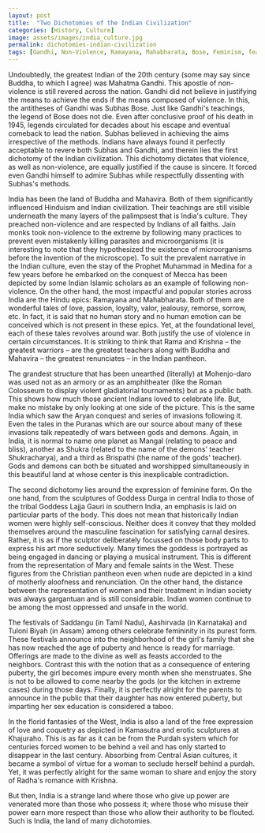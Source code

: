 ```yaml
---
layout: post
title:  "Two Dichotomies of the Indian Civilization"
categories: [History, Culture]
image: assets/images/india_culture.jpg
permalink: dichotomies-indian-civilization
tags: [Gandhi, Non-Violence, Ramayana, Mahabharata, Bose, Feminism, featured]
---
```

Undoubtedly, the greatest Indian of the 20th century (some may say since Buddha, to which I agree) was Mahatma Gandhi. This apostle of non-violence is still revered across the nation. Gandhi did not believe in justifying the means to achieve the ends if the means composed of violence. In this, the antitheses of Gandhi was Subhas Bose. Just like Gandhi's teachings, the legend of Bose does not die. Even after conclusive proof of his death in 1945, legends circulated for decades about his escape and eventual comeback to lead the nation. Subhas believed in achieving the aims irrespective of the methods. Indians have always found it perfectly acceptable to revere both Subhas and Gandhi, and therein lies the first dichotomy of the Indian civilization. This dichotomy dictates that violence, as well as non-violence, are equally justified if the cause is sincere. It forced even Gandhi himself to admire Subhas while respectfully dissenting with Subhas's methods.

India has been the land of Buddha and Mahavira. Both of them significantly influenced Hinduism and Indian civilization. Their teachings are still visible underneath the many layers of the palimpsest that is India's culture. They preached non-violence and are respected by Indians of all faiths. Jain monks took non-violence to the extreme by following many practices to prevent even mistakenly killing parasites and microorganisms (it is interesting to note that they hypothesized the existence of microorganisms before the invention of the microscope). To suit the prevalent narrative in the Indian culture, even the stay of the Prophet Muhammad in Medina for a few years before he embarked on the conquest of Mecca has been depicted by some Indian Islamic scholars as an example of following non-violence. On the other hand, the most impactful and popular stories across India are the Hindu epics: Ramayana and Mahabharata. Both of them are wonderful tales of love, passion, loyalty, valor, jealousy, remorse, sorrow, etc. In fact, it is said that no human story and no human emotion can be conceived which is not present in these epics. Yet, at the foundational level, each of these tales revolves around war. Both justify the use of violence in certain circumstances. It is striking to think that Rama and Krishna – the greatest warriors – are the greatest teachers along with Buddha and Mahavira – the greatest renunciates – in the Indian pantheon.

The grandest structure that has been unearthed (literally) at Mohenjo-daro was used not as an armory or as an amphitheater (like the Roman Colosseum to display violent gladiatorial tournaments) but as a public bath. This shows how much those ancient Indians loved to celebrate life. But, make no mistake by only looking at one side of the picture. This is the same India which saw the Aryan conquest and series of invasions following it. Even the tales in the Puranas which are our source about many of these invasions talk repeatedly of wars between gods and demons. Again, in India, it is normal to name one planet as Mangal (relating to peace and bliss), another as Shukra (related to the name of the demons' teacher Shukracharya), and a third as Brispathi (the name of the gods' teacher). Gods and demons can both be situated and worshipped simultaneously in this beautiful land at whose center is this inexplicable contradiction.

The second dichotomy lies around the expression of feminine form. On the one hand, from the sculptures of Goddess Durga in central India to those of the tribal Goddess Lajja Gauri in southern India, an emphasis is laid on particular parts of the body. This does not mean that historically Indian women were highly self-conscious. Neither does it convey that they molded themselves around the masculine fascination for satisfying carnal desires. Rather, it is as if the sculptor deliberately focussed on those body parts to express his art more seductively. Many times the goddess is portrayed as being engaged in dancing or playing a musical instrument. This is different from the representation of Mary and female saints in the West. These figures from the Christian pantheon even when nude are depicted in a kind of motherly aloofness and renunciation. On the other hand, the distance between the representation of women and their treatment in Indian society was always gargantuan and is still considerable. Indian women continue to be among the most oppressed and unsafe in the world.

The festivals of Saddangu (in Tamil Nadu), Aashirvada (in Karnataka) and Tuloni Biyah (in Assam) among others celebrate femininity in its purest form. These festivals announce into the neighborhood of the girl's family that she has now reached the age of puberty and hence is ready for marriage. Offerings are made to the divine as well as feasts accorded to the neighbors. Contrast this with the notion that as a consequence of entering puberty, the girl becomes impure every month when she menstruates. She is not to be allowed to come nearby the gods (or the kitchen in extreme cases) during those days. Finally, it is perfectly alright for the parents to announce in the public that their daughter has now entered puberty, but imparting her sex education is considered a taboo.

In the florid fantasies of the West, India is also a land of the free expression of love and coquetry as depicted in Kamasutra and erotic sculptures at Khajuraho. This is as far as it can be from the Purdah system which for centuries forced women to be behind a veil and has only started to disappear in the last century. Absorbing from Central Asian cultures, it became a symbol of virtue for a woman to seclude herself behind a purdah. Yet, it was perfectly alright for the same woman to share and enjoy the story of Radha's romance with Krishna.

But then, India is a strange land where those who give up power are venerated more than those who possess it; where those who misuse their power earn more respect than those who allow their authority to be flouted. Such is India, the land of many dichotomies.